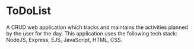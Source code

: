 # ToDoList
A CRUD web application which tracks and maintains the activities planned by the user for the day. 
This application uses the following tech stack: NodeJS, Express, EJS, JavaScript, HTML, CSS.
